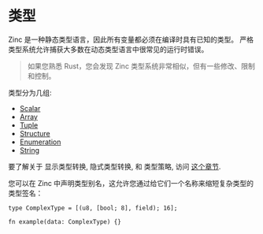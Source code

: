 # 类型

Zinc 是一种静态类型语言，因此所有变量都必须在编译时具有已知的类型。
严格类型系统允许捕获大多数在动态类型语言中很常见的运行时错误。

> 如果您熟悉 Rust，您会发现 Zinc 类型系统非常相似，但有一些修改、限制和控制。

类型分为几组:

- [Scalar](./01-scalar.md)
- [Array](./02-arrays.md)
- [Tuple](./03-tuples.md)
- [Structure](./04-structures.md)
- [Enumeration](./05-enumerations.md)
- [String](./06-strings.md)

要了解关于 显示类型转换, 隐式类型转换, 和 类型策略, 访问 [这个章节](./07-casting-and-conversions.md).

您可以在 Zinc 中声明类型别名，这允许您通过给它们一个名称来缩短复杂类型的类型签名：

```rust,no_run,noplaypen
type ComplexType = [(u8, [bool; 8], field); 16];

fn example(data: ComplexType) {}
```
